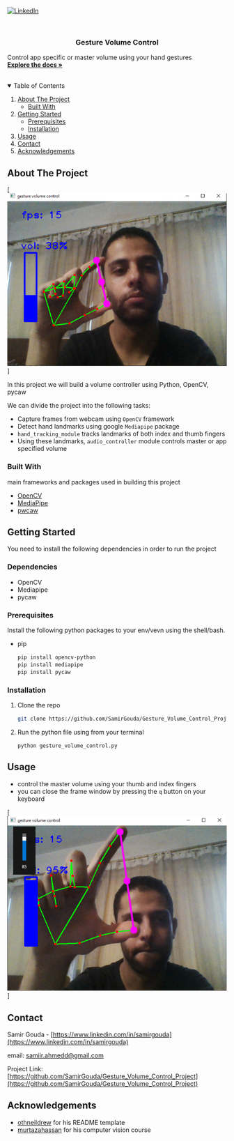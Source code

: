 <!--
*** This README markdown is built from the following repo
*** https://github.com/othneildrew/Best-README-Template
-->



<!-- PROJECT SHIELDS -->
<!--
*** Reference links are enclosed in brackets [ ] instead of parentheses ( ).
*** https://www.markdownguide.org/basic-syntax/#reference-style-links
-->

[![LinkedIn][linkedin-shield]][linkedin-url]



<!-- PROJECT LOGO -->
<br />


  <h3 align="center">Gesture Volume Control</h3>

  <p align="left">
    Control app specific or master volume using your hand gestures
    <br />
    <a href="https://github.com/SamirGouda/Gesture_Volume_Control_Project"><strong>Explore the docs »</strong></a>
    <br />
    <br />
</p>



<!-- TABLE OF CONTENTS -->
<details open="open">
  <summary>Table of Contents</summary>
  <ol>
    <li>
      <a href="#about-the-project">About The Project</a>
      <ul>
        <li><a href="#built-with">Built With</a></li>
      </ul>
    </li>
    <li>
      <a href="#getting-started">Getting Started</a>
      <ul>
        <li><a href="#prerequisites">Prerequisites</a></li>
        <li><a href="#installation">Installation</a></li>
      </ul>
    </li>
    <li><a href="#usage">Usage</a></li>
    <li><a href="#contact">Contact</a></li>
    <li><a href="#acknowledgements">Acknowledgements</a></li>
  </ol>
</details>



<!-- ABOUT THE PROJECT -->
## About The Project

[![Product Name Screen Shot][product-screenshot]]

In this project we will build a volume controller using Python, OpenCV, pycaw

We can divide the project into the following tasks:
* Capture frames from webcam using `OpenCV` framework
* Detect hand landmarks using google `Mediapipe` package
* `hand_tracking_module` tracks landmarks of both index and thumb fingers 
* Using these landmarks, `audio_controller` module controls master or app specified volume


### Built With

main frameworks and packages used in building this project

* [OpenCV](https://opencv.org)
* [MediaPipe](https://mediapipe.dev)
* [pwcaw](https://github.com/AndreMiras/pycaw)


<!-- GETTING STARTED -->
## Getting Started

You need to install the following dependencies in order to run the project
### Dependencies
- OpenCV
- Mediapipe
- pycaw

### Prerequisites

Install the following python packages to your env/vevn using the shell/bash.
* pip
  ```sh
  pip install opencv-python
  pip install mediapipe
  pip install pycaw
  ```

### Installation

1. Clone the repo
   ```sh
   git clone https://github.com/SamirGouda/Gesture_Volume_Control_Project.git
   ```
   
2. Run the python file using from your terminal
   ```shell
   python gesture_volume_control.py
   ```



<!-- USAGE EXAMPLES -->
## Usage

- control the master volume using your thumb and index fingers
- you can close the frame window by pressing the `q` button on your keyboard


[![fingers far from each other][screenshot-2]]


<!-- CONTACT -->
## Contact

Samir Gouda - [https://www.linkedin.com/in/samirgouda](https://www.linkedin.com/in/samirgouda) 

email: [samiir.ahmedd@gmail.com](mailto:samiir.ahmedd@gmail.com)

Project Link: [https://github.com/SamirGouda/Gesture_Volume_Control_Project](https://github.com/SamirGouda/Gesture_Volume_Control_Project)



<!-- ACKNOWLEDGEMENTS -->
## Acknowledgements

* [othneildrew](https://github.com/othneildrew/) for his README template
* [murtazahassan](https://github.com/murtazahassan) for his computer vision course  




<!-- MARKDOWN LINKS & IMAGES -->
<!-- https://www.markdownguide.org/basic-syntax/#reference-style-links -->

[linkedin-shield]: https://img.shields.io/badge/-LinkedIn-black.svg?style=for-the-badge&logo=linkedin&colorB=555
[linkedin-url]: https://www.linkedin.com/in/samirgouda/
[product-screenshot]: images/1.png
[screenshot-2]: images/2.png
